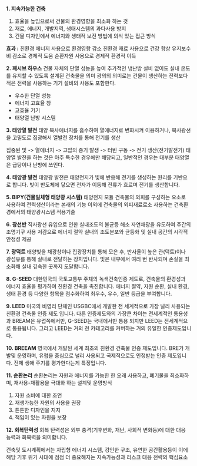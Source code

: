 
**1. 지속가능한 건축**
1. 효율을 높임으로써 건물의 환경영향을 최소화 하는 것
2. 재료, 에너지, 개발지역, 생태시스템의 과다사용 방지
3. 건물 디자인에서 에너지와 생태적 보전 방법에 의식 있는 접근 방식

**효과 :** 
친환경 에너지 사용으로 환경영향 감소
친환경 재료 사용으로 건강 향상
유지보수비 감소로 경제적 도움
순환자원 사용으로 경제적 환경적 이득


**2. 패시브 하우스** 
건물 자체의 단열 성능을 높여 추가적인 냉난방 설비 없이도 실내 온도를
유지할 수 있도록 설계된 건축물을 의미
광의의 의미로는 건물이 생산하는 전력보다 적은 전력을 사용하는 기기 설비의 사용도 포함한다.
- 우수한 단열 성능
- 에너지 고효율 창
- 고효율 기기
- 태양열 난방 시스템


**3. 태양열 발전**
태양 복사에너지를 흡수하여 열에너지로 변화시켜 이용하거나, 복사광선을 고밀도로 집광해서 열발전 장치를 통해 전기를 생산

집중된 빛 -> 열에너지  -> 고압의 증기 발생 -> 터빈 구동 -> 전기 생산(전기발전기)
태양열 발전을 하는 것은 아주 특수한 경우에만 해당되고, 일반적인 경우는 대부분 태양열은 급탕이나 난방에 쓰인다.


**4. 태양광 발전**
태양광 발전은 태양전지가 빛에 반응해 전기를 생성하는 원리를 기반으로 합니다.
빛이 반도체에 닿으면 전자가 이동해 전류가 흐르며 전기를 생산합니다.


**5. BIPY(건물일체형 태양광 시스템)** 
태양전지 모듈 건축물의 외피를 구성하는 요소로 사용하여 전력생산이라는 본래의 기능 이외에 건축물의 외피재료로소 사용하는 건축환경에서의 태양광시스템 적용기술


**6. 광선반**
직사광선 유입으로 인한 실내조도의 불균등 해소
자연채광을 유도하여 주간의 조명기구 사용 저감으로 에너지 절약
실내의 조도분포와 균등화 및 실내 공간의 시각적 안정성 제공


**7. 광덕트**
태양빛을 채광창이나 집광장치를 통해 모은 후, 반사율이 높은 관(덕트)이나 광섬유를 통해 실내로 전달하는 장치입니다.
빛은 내부에서 여러 번 반사되며 손실을 최소화해 실내 깊숙한 곳까지 도달합니다.


**8. G-SEED**
대한민국의 국토교통부 주체의 녹색건축인증 제도로, 건축물의 환경성과 에너지 효율을 평가하여 친환경 건축을 촉진합니다. 에너지 절약, 자원 순환, 실내 환경, 생태 환경 등 다양한  항목을 점수화하여 최우수, 우수, 일반 등급을 부여합니다.


**9. LEED**
미국의 비영리 단체인 USGBC에서 개발한 전 세계적으로 가장 널리 사용되는 친환경 건축물 인증 제도 입니다.  다른 인증제도와의 가장큰 차이는 전세계적인 통용성과 BREAM은 유럽쪽에서만, G-SEED는 국내에서만 통용 되지만 LEED는 전세계적으로 통용됩니다. 그리고  LEED는 거의 전 카테고리를 커버하는 거의 유일한 인증제도입니다.


**10. BREEAM**
영국에서 개발된 세계 최초의 친환경 건축물 인증 제도입니다. BRE가 개발및 운영하며, 유럽을 중심으로 널리 사용되고 국제적으로도 인정받는 인증 제도입니다. 전체 생애 주기를 평가한다는게 특징입니다.


**11. 순환논리**
순환논리는 자원과 에너지를 가능한 한 오래 사용하고, 폐기물을 최소화하며, 재사용-재활용을 극대화 하는 설계및 운영방식

1. 자원 소비에 대한 조언
2. 재생가능한 자원의 사용을 권장
3. 튼튼한 디자인을 지지
4. 책임이 있는 자원을 보장

**12. 회복탄력성**
회복 탄력성은 외부 충격(기후변화, 재난, 사회적 변화등)에 대한 대응 능력과 회복력을 의미합니다.

건축및 도시계획에서는 자립형 에너지 시스템, 강인한 구조, 유연한 공간활용등이 이에 해당
기후 위기 시대에 점점 더 중요해지는 지속가능성과 리스크 대응 전략의 핵심요소

